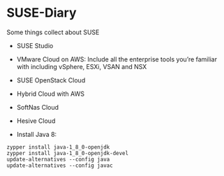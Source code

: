 # SUSE-Diary
Some things collect about SUSE

+ SUSE Studio
+ VMware Cloud on AWS: Include all the enterprise tools you’re familiar with including vSphere, ESXi, VSAN and NSX
+ SUSE OpenStack Cloud
+ Hybrid Cloud with AWS
+ SoftNas Cloud
+ Hesive Cloud


+ Install Java 8:

```
zypper install java-1_8_0-openjdk
zypper install java-1_8_0-openjdk-devel
update-alternatives --config java
update-alternatives --config javac
```
